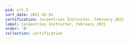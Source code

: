 ```yaml
---
pid: crt_3
sort_date: 2021-02-01
certification: Carpentries Instructor, February 2021
label: Carpentries Instructor, February 2021
order: '0'
collection: certification
---
```

